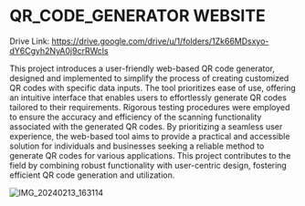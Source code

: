 # QR_CODE_GENERATOR WEBSITE
Drive Link: https://drive.google.com/drive/u/1/folders/1Zk66MDsxyo-dY6Cgyh2NyA0j9crRWcls

This project introduces a user-friendly web-based QR code generator, designed and implemented to simplify the process of creating customized QR codes with specific data inputs. The tool prioritizes ease of use, offering an intuitive interface that enables users to effortlessly generate QR codes tailored to their requirements. Rigorous testing procedures were employed to ensure the accuracy and efficiency of the scanning functionality associated with the generated QR codes. By prioritizing a seamless user experience, the web-based tool aims to provide a practical and accessible solution for individuals and businesses seeking a reliable method to generate QR codes for various applications. This project contributes to the field by combining robust functionality with user-centric design, fostering efficient QR code generation and utilization.


![IMG_20240213_163114](https://github.com/Tanishgupta007/QR_CODE_GENERATOR/assets/75359038/33cbd6be-9473-43b9-b884-b1652d22c75a)
